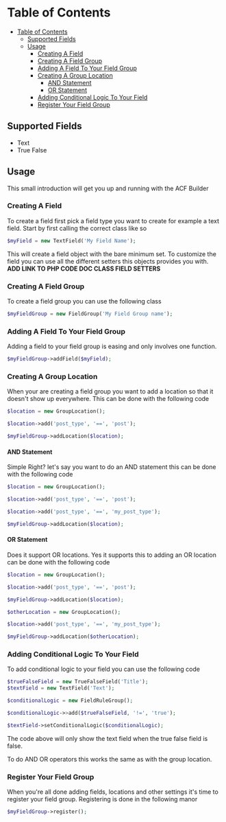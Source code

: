 Table of Contents
=================

- [Table of Contents](#table-of-contents)
  - [Supported Fields](#supported-fields)
  - [Usage](#usage)
    - [Creating A Field](#creating-a-field)
    - [Creating A Field Group](#creating-a-field-group)
    - [Adding A Field To Your Field Group](#adding-a-field-to-your-field-group)
    - [Creating A Group Location](#creating-a-group-location)
      - [AND Statement](#and-statement)
      - [OR Statement](#or-statement)
    - [Adding Conditional Logic To Your Field](#adding-conditional-logic-to-your-field)
    - [Register Your Field Group](#register-your-field-group)

## Supported Fields
- Text
- True False

## Usage
This small introduction will get you up and running with the ACF Builder

### Creating A Field
To create a field first pick a field type you want to create for example a text field. Start by first calling the correct class like so

```php
$myField = new TextField('My Field Name');
```

This will create a field object with the bare minimum set. To customize the field you can use all the different setters this objects provides you with. **ADD LINK TO PHP CODE DOC CLASS FIELD SETTERS**

### Creating A Field Group
To create a field group you can use the following class

```php
$myFieldGroup = new FieldGroup('My Field Group name');
```

### Adding A Field To Your Field Group
Adding a field to your field group is easing and only involves one function.

```php
$myFieldGroup->addField($myField);
```

### Creating A Group Location
When your are creating a field group you want to add a location so that it doesn't show up everywhere. This can be done with the following code

```php
$location = new GroupLocation();

$location->add('post_type', '==', 'post');

$myFieldGroup->addLocation($location);
```
#### AND Statement
Simple Right? let's say you want to do an AND statement this can be done with the following code

```php
$location = new GroupLocation();

$location->add('post_type', '==', 'post');

$location->add('post_type', '==', 'my_post_type');

$myFieldGroup->addLocation($location);
```

#### OR Statement
Does it support OR locations. Yes it supports this to adding an OR location can be done with the following code

```php
$location = new GroupLocation();

$location->add('post_type', '==', 'post');

$myFieldGroup->addLocation($location);

$otherLocation = new GroupLocation();

$location->add('post_type', '==', 'my_post_type');

$myFieldGroup->addLocation($otherLocation);
```

### Adding Conditional Logic To Your Field
To add conditional logic to your field you can use the following code

```php
$trueFalseField = new TrueFalseField('Title');
$textField = new TextField('Text');

$conditionalLogic = new FieldRuleGroup();

$conditionalLogic->>add($trueFalseField, '!=', 'true');

$textField->setConditionalLogic($conditionalLogic);
```

The code above will only show the text field when the true false field is false.

To do AND OR operators this works the same as with the group location.

### Register Your Field Group
When you're all done adding fields, locations and other settings it's time to register your field group. Registering is done in the following manor

```php
$myFieldGroup->register();
```

